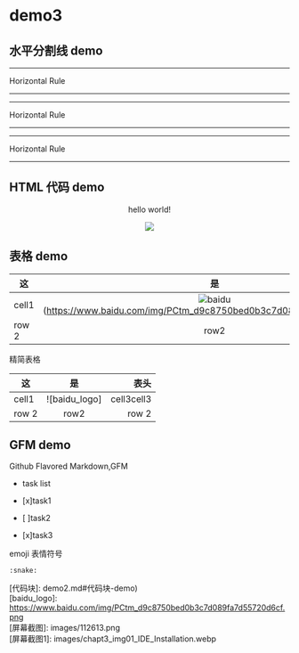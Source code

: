 # demo3

## 水平分割线 demo 

  <hr> Horizontal Rule  
  
---  

  <hr> Horizontal Rule  
  
***  

  <hr> Horizontal Rule
  
___
  
## HTML 代码 demo

<p align='center'> hello world!</p> 

<!--
这些文字会被忽视，
这一行同样！
-->

<p align='center'>
<img  src='https://www.baidu.com/img/PCtm_d9c8750bed0b3c7d089fa7d55720d6cf.png'/>
</p> 

## 表格 demo 

| 这 | 是 | 表头 |  
|----|:---:|------:|  
| cell1 | ![baidu](https://www.baidu.com/img/PCtm_d9c8750bed0b3c7d089fa7d55720d6cf.png | cell3cell3 |  
| row 2| row2 |row 2|  

精简表格

 这 | 是 | 表头  
----|:---:|------:  
cell1 | ![baidu_logo]  | cell3cell3  
row 2| row2 |row 2  

## GFM demo 

Github Flavored Markdown,GFM

- task list

- [x]task1  
- [ ]task2
- [x]task3 

emoji 表情符号
 
    :snake:



<!---  下面是本文档中用到的链接 -->

[百度]: http://www.baidu.com
[baidu]: http://www.baidu.com  
[demo1]: demo1.md  
[代码块]: demo2.md#代码块-demo)  
[baidu_logo]: https://www.baidu.com/img/PCtm_d9c8750bed0b3c7d089fa7d55720d6cf.png  
[屏幕截图]: images/112613.png  
[屏幕截图1]: images/chapt3_img01_IDE_Installation.webp  
